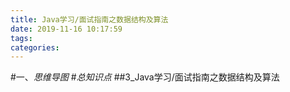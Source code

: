 ```yaml
---
title: Java学习/面试指南之数据结构及算法
date: 2019-11-16 10:17:59
tags: 
categories: 
---
```

#一、*思维导图*
#*总知识点*
##3_Java学习/面试指南之数据结构及算法